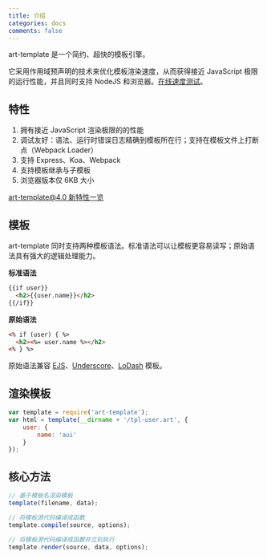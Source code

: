```yaml
---
title: 介绍
categories: docs
comments: false
---
```

art-template 是一个简约、超快的模板引擎。

它采用作用域预声明的技术来优化模板渲染速度，从而获得接近 JavaScript 极限的运行性能，并且同时支持 NodeJS 和浏览器。[在线速度测试](../../rendering-test/)。

## 特性

1. 拥有接近 JavaScript 渲染极限的的性能
2. 调试友好：语法、运行时错误日志精确到模板所在行；支持在模板文件上打断点（Webpack Loader）
5. 支持 Express、Koa、Webpack
6. 支持模板继承与子模板
7. 浏览器版本仅 6KB 大小

<!--这一句非中文版文档请删除-->
[art-template@4.0 新特性一览](https://github.com/aui/art-template/issues/369)

## 模板

art-template 同时支持两种模板语法。标准语法可以让模板更容易读写；原始语法具有强大的逻辑处理能力。

**标准语法**

```html
{{if user}}
  <h2>{{user.name}}</h2>
{{/if}}
```

**原始语法**

```html
<% if (user) { %>
  <h2><%= user.name %></h2>
<% } %>
```

原始语法兼容 [EJS](http://ejs.co)、[Underscore](http://underscorejs.org/#template)、[LoDash](https://lodash.com/docs/#template) 模板。

## 渲染模板

```js
var template = require('art-template');
var html = template(__dirname + '/tpl-user.art', {
    user: {
        name: 'aui'
    }
});
```

## 核心方法

```js
// 基于模板名渲染模板
template(filename, data);

// 将模板源代码编译成函数
template.compile(source, options);

// 将模板源代码编译成函数并立刻执行
template.render(source, data, options);
```

